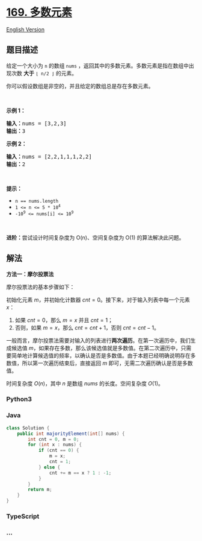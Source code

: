 # [169. 多数元素](https://leetcode.cn/problems/majority-element)

[English Version](/solution/0100-0199/0169.Majority%20Element/README_EN.md)

## 题目描述

<!-- 这里写题目描述 -->

<p>给定一个大小为 <code>n</code><em> </em>的数组&nbsp;<code>nums</code> ，返回其中的多数元素。多数元素是指在数组中出现次数 <strong>大于</strong>&nbsp;<code>⌊ n/2 ⌋</code>&nbsp;的元素。</p>

<p>你可以假设数组是非空的，并且给定的数组总是存在多数元素。</p>

<p>&nbsp;</p>

<p><strong>示例&nbsp;1：</strong></p>

<pre>
<strong>输入：</strong>nums = [3,2,3]
<strong>输出：</strong>3</pre>

<p><strong>示例&nbsp;2：</strong></p>

<pre>
<strong>输入：</strong>nums = [2,2,1,1,1,2,2]
<strong>输出：</strong>2
</pre>

<p>&nbsp;</p>
<strong>提示：</strong>

<ul>
	<li><code>n == nums.length</code></li>
	<li><code>1 &lt;= n &lt;= 5 * 10<sup>4</sup></code></li>
	<li><code>-10<sup>9</sup> &lt;= nums[i] &lt;= 10<sup>9</sup></code></li>
</ul>

<p>&nbsp;</p>

<p><strong>进阶：</strong>尝试设计时间复杂度为 O(n)、空间复杂度为 O(1) 的算法解决此问题。</p>

## 解法

<!-- 这里可写通用的实现逻辑 -->

**方法一：摩尔投票法**

摩尔投票法的基本步骤如下：

初始化元素 $m$，并初始化计数器 $cnt=0$。接下来，对于输入列表中每一个元素 $x$：

1. 如果 $cnt=0$，那么 $m=x$ 并且 $cnt=1$；
1. 否则，如果 $m=x$，那么 $cnt = cnt + 1$，否则 $cnt = cnt - 1$。

一般而言，摩尔投票法需要对输入的列表进行**两次遍历**。在第一次遍历中，我们生成候选值 $m$，如果存在多数，那么该候选值就是多数值。在第二次遍历中，只需要简单地计算候选值的频率，以确认是否是多数值。由于本题已经明确说明存在多数值，所以第一次遍历结束后，直接返回 $m$ 即可，无需二次遍历确认是否是多数值。

时间复杂度 $O(n)$，其中 $n$ 是数组 $nums$ 的长度。空间复杂度 $O(1)$。

<!-- tabs:start -->

### **Python3**

<!-- 这里可写当前语言的特殊实现逻辑 -->



### **Java**

<!-- 这里可写当前语言的特殊实现逻辑 -->

```java
class Solution {
    public int majorityElement(int[] nums) {
        int cnt = 0, m = 0;
        for (int x : nums) {
            if (cnt == 0) {
                m = x;
                cnt = 1;
            } else {
                cnt += m == x ? 1 : -1;
            }
        }
        return m;
    }
}
```









### **TypeScript**



















### **...**

```

```


